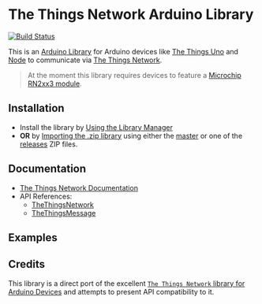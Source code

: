 # The Things Network Arduino Library
[![Build Status](https://travis-ci.org/TheThingsNetwork/arduino-device-lib.svg?branch=master)](https://travis-ci.org/TheThingsNetwork/arduino-device-lib)

This is an [Arduino Library](https://www.arduino.cc/en/Guide/Libraries) for Arduino devices like [The Things Uno](https://www.thethingsnetwork.org/docs/devices/uno/) and [Node](https://www.thethingsnetwork.org/docs/devices/node/) to communicate via [The Things Network](https://www.thethingsnetwork.org).

> At the moment this library requires devices to feature a [Microchip RN2xx3 module](http://www.microchip.com/design-centers/wireless-connectivity/embedded-wireless/lora-technology).

## Installation

* Install the library by [Using the Library Manager](https://www.arduino.cc/en/Guide/Libraries#toc3)
* **OR** by [Importing the .zip library](https://www.arduino.cc/en/Guide/Libraries#toc4) using either the [master](https://github.com/TheThingsNetwork/arduino-device-lib/archive/master.zip) or one of the [releases](https://github.com/TheThingsNetwork/arduino-device-lib/releases) ZIP files.

## Documentation

* [The Things Network Documentation](https://www.thethingsnetwork.org/docs/devices/arduino/)
* API References:
    * [TheThingsNetwork](docs/TheThingsNetwork.md)
    * [TheThingsMessage](docs/TheThingsMessage.md)

## Examples


## Credits

This library is a direct port of the excellent [`The Things Network` library for Arduino Devices](https://github.com/TheThingsNetwork/arduino-device-lib) and attempts to present API compatibility to it.
